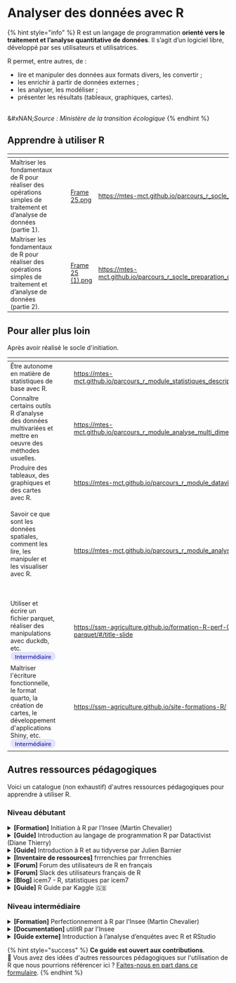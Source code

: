# Analyser des données avec R

{% hint style="info" %}
R est un langage de programmation **orienté vers le traitement et l’analyse quantitative de données**. Il s’agit d’un logiciel libre, développé par ses utilisateurs et utilisatrices.

R permet, entre autres, de :

* lire et manipuler des données aux formats divers, les convertir ;
* les enrichir à partir de données externes ;
* les analyser, les modéliser ;
* présenter les résultats (tableaux, graphiques, cartes).

\
&#xNAN;_&#x53;ource : Ministère de la transition écologique_&#x20;
{% endhint %}

## Apprendre à utiliser R

<table data-card-size="large" data-view="cards"><thead><tr><th></th><th></th><th></th><th data-hidden data-card-cover data-type="files"></th><th data-hidden data-card-target data-type="content-ref"></th></tr></thead><tbody><tr><td>Maîtriser les fondamentaux de R pour réaliser des opérations simples de traitement et d’analyse de données (partie 1).</td><td><img src="../../../.gitbook/assets/Tag - Item (1).png" alt="" data-size="line"></td><td></td><td><a href="../../../.gitbook/assets/Frame 25.png">Frame 25.png</a></td><td><a href="https://mtes-mct.github.io/parcours_r_socle_introduction/">https://mtes-mct.github.io/parcours_r_socle_introduction/</a></td></tr><tr><td>Maîtriser les fondamentaux de R pour réaliser des opérations simples de traitement et d’analyse de données (partie 2).</td><td><img src="../../../.gitbook/assets/Tag - Item (2).png" alt="" data-size="line"></td><td></td><td><a href="../../../.gitbook/assets/Frame 25 (1).png">Frame 25 (1).png</a></td><td><a href="https://mtes-mct.github.io/parcours_r_socle_preparation_des_donnees/">https://mtes-mct.github.io/parcours_r_socle_preparation_des_donnees/</a></td></tr></tbody></table>

## Pour aller plus loin

Après avoir réalisé le socle d'initiation.

<table data-card-size="large" data-view="cards"><thead><tr><th></th><th></th><th></th><th data-hidden data-card-target data-type="content-ref"></th><th data-hidden data-card-cover data-type="files"></th></tr></thead><tbody><tr><td>Être autonome en matière de statistiques de base avec R.</td><td><img src="../../../.gitbook/assets/🎨 📁 Contenant technique (3).png" alt="" data-size="line"></td><td></td><td><a href="https://mtes-mct.github.io/parcours_r_module_statistiques_descriptives/">https://mtes-mct.github.io/parcours_r_module_statistiques_descriptives/</a></td><td><a href="../../../.gitbook/assets/Frame 25 (2) (1).png">Frame 25 (2) (1).png</a></td></tr><tr><td>Connaître certains outils R d’analyse des données multivariées et mettre en oeuvre des méthodes usuelles.</td><td><img src="../../../.gitbook/assets/🎨 📁 Contenant technique (4).png" alt="" data-size="line"></td><td></td><td><a href="https://mtes-mct.github.io/parcours_r_module_analyse_multi_dimensionnelles/">https://mtes-mct.github.io/parcours_r_module_analyse_multi_dimensionnelles/</a></td><td><a href="../../../.gitbook/assets/Frame 25 (3).png">Frame 25 (3).png</a></td></tr><tr><td>Produire des tableaux, des graphiques et des cartes avec R.</td><td><img src="../../../.gitbook/assets/🎨 📁 Contenant technique (5).png" alt="" data-size="line"></td><td></td><td><a href="https://mtes-mct.github.io/parcours_r_module_datavisualisation/">https://mtes-mct.github.io/parcours_r_module_datavisualisation/</a></td><td><a href="../../../.gitbook/assets/Frame 25 (4) (1).png">Frame 25 (4) (1).png</a></td></tr><tr><td><p>Savoir ce que sont les données spatiales, comment les lire, les manipuler et les visualiser avec R.</p><p><img src="../../../.gitbook/assets/🎨 📁 Contenant technique (1).png" alt="" data-size="line"></p></td><td></td><td></td><td><a href="https://mtes-mct.github.io/parcours_r_module_analyse_spatiale/">https://mtes-mct.github.io/parcours_r_module_analyse_spatiale/</a></td><td><a href="../../../.gitbook/assets/Frame 25 (5).png">Frame 25 (5).png</a></td></tr><tr><td>Utiliser et écrire un fichier parquet, réaliser des manipulations avec duckdb, etc.<br><img src="../../../.gitbook/assets/image (18).png" alt="" data-size="line"></td><td></td><td></td><td><a href="https://ssm-agriculture.github.io/formation-R-perf-06-parquet/#/title-slide">https://ssm-agriculture.github.io/formation-R-perf-06-parquet/#/title-slide</a></td><td><a href="../../../.gitbook/assets/Frame 2557 (2).jpg">Frame 2557 (2).jpg</a></td></tr><tr><td>Maîtriser l'écriture fonctionnelle, le format quarto, la création de cartes, le développement d'applications Shiny, etc.<br><img src="../../../.gitbook/assets/image.png" alt="" data-size="line"></td><td></td><td></td><td><a href="https://ssm-agriculture.github.io/site-formations-R/">https://ssm-agriculture.github.io/site-formations-R/</a></td><td><a href="../../../.gitbook/assets/Frame 2557.jpg">Frame 2557.jpg</a></td></tr></tbody></table>

## Autres ressources pédagogiques

Voici un catalogue (non exhaustif) d'autres ressources pédagogiques pour apprendre à utiliser R.

### Niveau débutant

<details>

<summary><strong>[Formation]</strong> Initiation à R par l'Insee (Martin Chevalier) </summary>

[**Accéder à la formation**](https://teaching.slmc.fr/r/)

**Programme** :&#x20;

1. Prise en main du logiciel

* Découverte de l’interface
* Charger et explorer des données
* Importer des données à l’aide de packages

2. Manipuler les éléments fondamentaux du langage

* Les vecteurs
* Les matrices
* Les listes

3. Travailler avec des données statistiques

* Manipuler les data.frame
* Calculer des statistiques descriptives

</details>

<details>

<summary><strong>[Guide]</strong> Introduction au langage de programmation R par Datactivist (Diane Thierry) </summary>

[**Accéder au guide**](https://dianethy.github.io/cours_R/Introduction_R.html)

**Programme** :&#x20;

* Importer les données
* Nettoyer les données
* Transformer les données
* Visualiser les données
* Communiquer

</details>

<details>

<summary><strong>[Guide]</strong> Introduction à R et au tidyverse par Julien Barnier </summary>

[**Accéder au guide**](https://juba.github.io/tidyverse/)

**Programme** :&#x20;

* Une introduction à R, qui présente les bases du langage R et de l’interface RStudio
* Une introduction au tidyverse, qui présente cet ensemble d’extensions pour la visualisation, la manipulation des données et l’export de résultats
* Une partie Aller plus loin qui présente comment créer ses propres fonctions et introduit des notions de programmation plus avancées

</details>

<details>

<summary><strong>[Inventaire de ressources]</strong> frrrenchies par frrrenchies </summary>

[**Accéder à frrrenchies**](https://github.com/frrrenchies/frrrenchies)

**Description** : Répertoire collaboratif des packages R qui permettent de travailler avec des données concernant la France et des ressources pédagogiques ou d’entraide francophones.

</details>

<details>

<summary><strong>[Forum]</strong> Forum des utilisateurs de R en français </summary>

[<mark style="color:purple;">**Accéder au forum**</mark>](https://forums.cirad.fr/logiciel-R/)&#x20;

**Description** :&#x20;

Forum francophone d'échange autour du logiciel de calcul statistique R

</details>

<details>

<summary><strong>[Forum]</strong> Slack des utilisateurs français de R </summary>

[**Accéder au slack**](https://r-grrr.slack.com/)

</details>

<details>

<summary><strong>[Blog]</strong> icem7 - R, statistiques par icem7 </summary>

[**Accéder au blog**](https://www.icem7.fr/blog-r-statistiques/)

**Description** : Exemples concrets et pédagogiques d’utilisation de R présentés dans des articles de blog

</details>

<details>

<summary><strong>[Guide]</strong> R Guide par Kaggle 🇬🇧</summary>

[**Accéder au guide**](https://www.kaggle.com/learn-guide/r)

**Description** : Ressources en anglais pour apprendre à utiliser le langage R, rédigées par la communauté de Kaggle

</details>

### Niveau intermédiaire

<details>

<summary><strong>[Formation]</strong> Perfectionnement à R par l'Insee (Martin Chevalier) </summary>

[**Accéder à la formation**](https://teaching.slmc.fr/perf/index.html)

**Programme** :&#x20;

* Savoir utiliser les fonctions \*apply(), do.call() et Reduce()
* Travailler efficacement sur des données avec base R
* Travailler efficacement sur des données avec dplyr
* Travailler efficacement sur des données avec data.table
* Réaliser des graphiques avec R

</details>

<details>

<summary><strong>[Documentation]</strong> utilitR par l'Insee </summary>

[**Accéder à utilitR**](https://utilitr.org/)

**Description** :&#x20;

Documentation qui aide à réaliser des traitements statistiques usuels avec R et à produire des sorties (graphiques, cartes, documents).

Présente succinctement les outils les plus adaptés aux différentes tâches, et oriente vers les ressources pertinentes :

* Mener un projet statistique avec R
* Importer des données avec R
* Choisir son paradigme d’analyse de données avec R
* Manipuler des données avec R
* Produire des sorties avec R
* Bonnes pratiques

</details>

<details>

<summary><strong>[Guide externe]</strong> Introduction à l’analyse d’enquêtes avec R et RStudio </summary>

[**Accéder au guide**](https://larmarange.github.io/analyse-R/)

**Auteurs** : Julien Barnier, Julien Biaudet, François Briatte, Milan Bouchet-Valat, Ewen Gallic, Frédérique Giraud, Joël Gombin, Mayeul Kauffmann, Christophe Lalanne, Joseph Larmarange, Nicolas Robette

**Description** :&#x20;

Présente comment réaliser des analyses statistiques et diverses opérations courantes avec R.

Manipuler

* Prise en main
* Manipulation de données
* Exporter

Analyser

* Statistiques introductives
* Statistiques intermédiaires
* Statistiques avancées

Approfondir

* Graphiques
* Programmation
* Divers

</details>

{% hint style="success" %}
**Ce guide est ouvert aux contributions**.\
💌 Vous avez des idées d'autres ressources pédagogiques sur l'utilisation de R que nous pourrions référencer ici ? [Faites-nous en part dans ce formulaire](https://tally.so/r/wgZz4l).&#x20;
{% endhint %}
